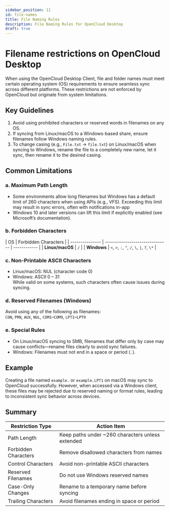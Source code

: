 ```yaml
---
sidebar_position: 11
id: file-names
title: File Naming Rules
description: File Naming Rules for OpenCloud Desktop
draft: true
---
```


# Filename restrictions on OpenCloud Desktop

When using the OpenCloud Desktop Client, file and folder names must meet certain operating system (OS) requirements to ensure seamless sync across different platforms. These restrictions are not enforced by OpenCloud but originate from system limitations.

## Key Guidelines

1. Avoid using prohibited characters or reserved words in filenames on any OS.
2. If syncing from Linux/macOS to a Windows-based share, ensure filenames follow Windows naming rules.
3. To change casing (e.g., `File.txt` → `file.txt`) on Linux/macOS when syncing to Windows, rename the file to a completely new name, let it sync, then rename it to the desired casing.

## Common Limitations

### a. Maximum Path Length

- Some environments allow long filenames but Windows has a default limit of 260 characters when using APIs (e.g., VFS). Exceeding this limit may result in sync errors, often with notifications in-app
- Windows 10 and later versions can lift this limit if explicitly enabled (see Microsoft’s documentation).

### b. Forbidden Characters

| OS              | Forbidden Characters            |
| --------------- | ------------------------------- | ------------ |
| **Linux/macOS** | `/`                             |
| **Windows**     | `<`, `>`, `:`, `"`, `/`, `\`, ` | `, `?`, `\*` |

### c. Non-Printable ASCII Characters

- Linux/macOS: NUL (character code 0)
- Windows: ASCII 0 – 31  
  While valid on some systems, such characters often cause issues during syncing.

### d. Reserved Filenames (Windows)

Avoid using any of the following as filenames:  
`CON`, `PRN`, `AUX`, `NUL`, `COM1`–`COM9`, `LPT1`–`LPT9`

### e. Special Rules

- On Linux/macOS syncing to SMB, filenames that differ only by case may cause conflicts—rename files clearly to avoid sync failures.
- Windows: Filenames must not end in a space or period (`.`).

## Example

Creating a file named `example.` or `example.LPT1` on macOS may sync to OpenCloud successfully. However, when accessed via a Windows client, these files may be rejected due to reserved naming or format rules, leading to inconsistent sync behavior across devices.

## Summary

| Restriction Type     | Action Item                                      |
| -------------------- | ------------------------------------------------ |
| Path Length          | Keep paths under ~260 characters unless extended |
| Forbidden Characters | Remove disallowed characters from names          |
| Control Characters   | Avoid non-printable ASCII characters             |
| Reserved Filenames   | Do not use Windows reserved names                |
| Case-Only Changes    | Rename to a temporary name before syncing        |
| Trailing Characters  | Avoid filenames ending in space or period        |
